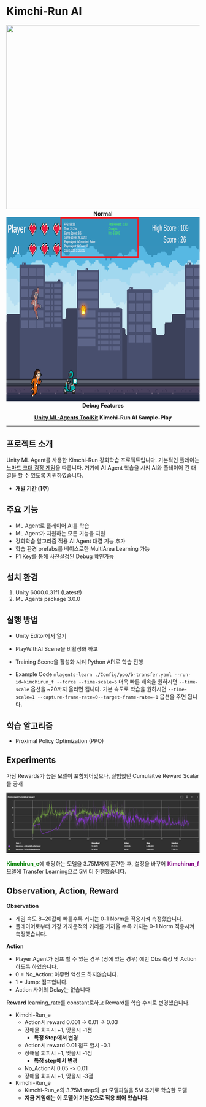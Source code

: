 # Kimchi-Run AI


<img src="/static/Kimchi-run-normal.gif" width="820" height="480">
<div align="center"><b>Normal</b></div>
<img src="/static/Kimchi-run-debug.png" width="820" height="480">
<div align="center"><b>Debug Features</b></div>


<div align="center">

**[Unity ML-Agents ToolKit](https://unity-technologies.github.io/ml-agents/) Kimchi-Run AI Sample-Play**

</div>

---

## 프로젝트 소개
Unity ML Agent를 사용한 Kimchi-Run 강화학습 프로젝트입니다. 기본적인 플레이는 [노마드 코더 김장 게임](https://www.youtube.com/watch?v=A58_FWqiekI)을 따릅니다. 거기에 AI Agent 학습을 시켜 AI와 플레이어 간 대결을 할 수 있도록 지원하였습니다.  

- **개발 기간 (1주)**

## 주요 기능
- ML Agent로 플레이어 AI를 학습
- ML Agent가 지원하는 모든 기능을 지원
- 강화학습 알고리즘 적용 AI Agent 대결 기능 추가
- 학습 환경 prefabs를 베이스로한 MultiArea Learning 가능
- F1 Key를 통해 사전설정된 Debug 확인가능

## 설치 환경
1. Unity 6000.0.31f1 (Latest!)
2. ML Agents package 3.0.0 

## 실행 방법
- Unity Editor에서 열기
- PlayWithAI Scene을 비활성화 하고
- Training Scene을 활성화 시켜 Python API로 학습 진행

- Example Code
`mlagents-learn ./Config/ppo/b-transfer.yaml --run-id=kimchirun_f --force --time-scale=5`
더욱 빠른 배속을 원하시면 `--time-scale` 옵션을 ~20까지 올리면 됩니다.
기본 속도로 학습을 원하시면 `--time-scale=1 --capture-frame-rate=0--target-frame-rate=-1` 옵션을 주면 됩니다.

## 학습 알고리즘
- Proximal Policy Optimization (PPO)

## Experiments

가장 Rewards가 높은 모델이 포함되어있으나, 실험했던 Cumulaitve Reward Scalar를 공개

<img src="/static/cum_reward.png">


<b style="color:green">Kimchirun_e</b>에 해당하는 모델을 3.75M까지 훈련한 후, 설정을 바꾸어 <b style="color:purple">Kimchirun_f</b> 모델에 Transfer Learning으로 5M 더 진행했습니다.

## Observation, Action, Reward


**Observation**
- 게임 속도 8~20값에 빠를수록 커지는 0-1 Norm을 적용시켜 측정했습니다. 
- 플레이어로부터 가장 가까운적의 거리를 가까울 수록 커지는 0-1 Norm 적용시켜 측정했습니다.

**Action**
- Player Agent가 점프 할 수 있는 경우 (땅에 있는 경우) 에만 Obs 측정 및 Action 하도록 하였습니다.
- 0 = No_Action: 아무런 액션도 하지않습니다.
- 1 = Jump: 점프합니다.
- Action 사이의 Delay는 없습니다

**Reward**
learning_rate를 constant로하고 Reward를 학습 수시로 변경했습니다.

- Kimchi-Run_e
  - Action시 reward 0.001 -> 0.01 -> 0.03
  - 장애물 회피시 +1, 맞을시 -1점
    - **특정 Step에서 변경**
  - Action시 reward 0.01 점프 할시 -0.1 
  - 장애물 회피시 +1, 맞을시 -1점
    - **특정 step에서 변경**
  - No_Action시 0.05 -> 0.01
  - 장애물 회피시 +1, 맞을시 -3점
- Kimchi-Run_e
  - Kimchi-Run_e의 3.75M step의 .pt 모델파일을 5M 추가로 학습한 모델
  - **지금 게임에는 이 모델이 기본값으로 적용 되어 있습니다.**
  



